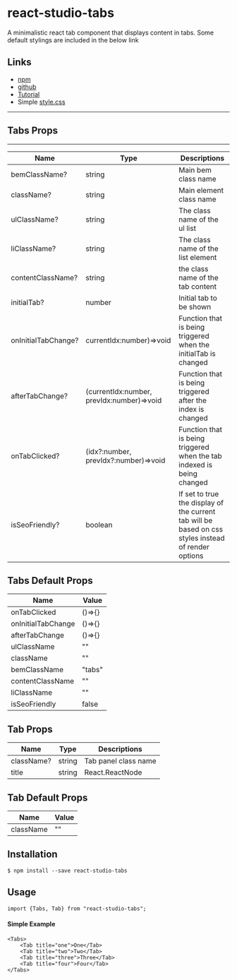# react-studio-tabs

A minimalistic react tab component that displays content in tabs. Some default stylings are included in the below link

## Links 
* [npm](https://www.npmjs.com/package/react-studio-tabs)
* [github](https://github.com/geratokyo/react-studio-tabs#readme)
* [Tutorial](https://roobley.com/add-tabs-to-your-app-using-react-studio-tabs)
* Simple [style.css](https://github.com/geratokyo/react-studio-tabs/blob/master/examples/style.css)

----

## Tabs Props
----
|Name|Type|Descriptions|
|-----|------|---|
|bemClassName?|string|Main bem class name|
|className?|string|Main element class name|
|ulClassName?|string|The class name of the ul list|
|liClassName?|string|The class name of the list element|
|contentClassName?|string|the class name of the tab content|
|initialTab?|number|Initial tab to be shown|
|onInitialTabChange?|currentIdx:number)=>void|Function that is being triggered when the initialTab is changed|
|afterTabChange?|(currentIdx:number, prevIdx:number)=>void|Function that is being triggered after the index is changed|
|onTabClicked?|(idx?:number, prevIdx?:number)=>void|Function that is being triggered when the tab indexed is being changed|
|isSeoFriendly?|boolean|If set to true the display of the current tab will be based on css styles instead of render options|


## Tabs Default Props
|Name|Value|
|----|-----|
|onTabClicked|()=>{}|
|onInitialTabChange|()=>{}|
|afterTabChange|()=>{}|
|ulClassName|""|
|className|""|
|bemClassName|"tabs"|
|contentClassName|""|
|liClassName|""|
|isSeoFriendly|false|


## Tab Props

|Name|Type|Descriptions|
|-----|------|---|
className?|string|Tab panel class name|
title|string | React.ReactNode|The title name of the tab button|

## Tab Default Props

|Name|Value|
|----|-----|
|className|""|

## Installation 

```
$ npm install --save react-studio-tabs
```

## Usage

```
import {Tabs, Tab} from "react-studio-tabs";
```


#### Simple Example

```
<Tabs>
    <Tab title="one">One</Tab>
    <Tab title="two">Two</Tab>
    <Tab title="three">Three</Tab>
    <Tab title="four">Four</Tab>
</Tabs>
```

